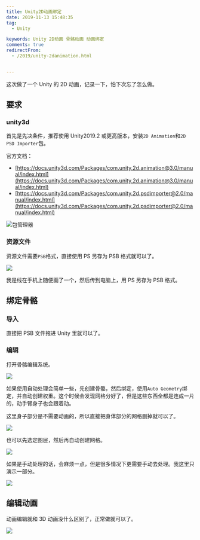 ```yaml
---
title: Unity2D动画绑定
date: 2019-11-13 15:48:35
tag:
  - Unity

keywords: Unity 2D动画 骨骼动画 动画绑定
comments: true
redirectFrom:
  - /2019/unity-2danimation.html


---
```


这次做了一个 Unity 的 2D 动画，记录一下，怕下次忘了怎么做。

<!-- more -->

## 要求

### unity3d

首先是先决条件，推荐使用 Unity2019.2 或更高版本，安装`2D Animation`和`2D PSD Importer`包。

官方文档：

- [https://docs.unity3d.com/Packages/com.unity.2d.animation@3.0/manual/index.html](https://docs.unity3d.com/Packages/com.unity.2d.animation@3.0/manual/index.html)
- [https://docs.unity3d.com/Packages/com.unity.2d.psdimporter@2.0/manual/index.html](https://docs.unity3d.com/Packages/com.unity.2d.psdimporter@2.0/manual/index.html)

![包管理器](./img/Snipaste_2019-11-13_15-05-41.avif)

### 资源文件

资源文件需要`PSB`格式，直接使用 PS 另存为 PSB 格式就可以了。

![](./img/m1.avif)

我是线在手机上随便画了一个，然后传到电脑上，用 PS 另存为 PSB 格式。

## 绑定骨骼

### 导入

直接把 PSB 文件拖进 Unity 里就可以了。

### 编辑

打开骨骼编辑系统。

![](./img/m2.avif)

如果使用自动处理会简单一些，先创建骨骼，然后绑定，使用`Auto Geometry`绑定，并自动创建权重。这个时候会发现网格分好了，但是这些东西全都是连成一片的，动手臂身子也会跟着动。

这里身子部分是不需要动画的，所以直接把身体部分的网格删掉就可以了。

![](./img/m3.avif)

也可以先选定图层，然后再自动创建网格。

![](./img/m4.avif)

如果是手动处理的话，会麻烦一点，但是很多情况下更需要手动去处理。我这里只演示一部分。

![](./img/m5.avif)

## 编辑动画

动画编辑就和 3D 动画没什么区别了，正常做就可以了。

![](./img/m6.avif)
